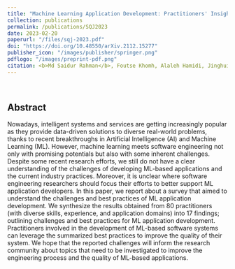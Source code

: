 ```yaml
---
title: "Machine Learning Application Development: Practitioners' Insights"
collection: publications
permalink: /publications/SQJ2023
date: 2023-02-20
paperurl: "/files/sqj-2023.pdf"
doi: "https://doi.org/10.48550/arXiv.2112.15277"
publisher_icon: "/images/publisher/springer.png"
pdflogo: "/images/preprint-pdf.png"
citation: <b>Md Saidur Rahman</b>, Foutse Khomh, Alaleh Hamidi, Jinghui Cheng, Giuliano Antoniol and Hironori Washizaki, &quot;Machine Learning Application Development: Practitioners' Insights &quot;, <i>Software Quality Journal (<b>SQJ</b>)</i>, Volume xx, Issue x, pages 57, 2023.(Accepted)'
---
```

<br>

## Abstract
Nowadays, intelligent systems and services are getting increasingly popular as they provide data-driven solutions to diverse real-world problems, thanks to recent breakthroughs in Artificial Intelligence (AI) and Machine Learning (ML). 
However, machine learning meets software engineering not only with promising potentials but also with some inherent challenges. 
Despite some recent research efforts, we still do not have a clear understanding of the challenges of developing ML-based applications and the current industry practices. Moreover, it is unclear where software engineering researchers should focus their efforts to better support ML application developers. 
In this paper, we report about a survey that aimed to understand the challenges and best practices of ML application development. 
We synthesize the results obtained from 80 practitioners (with diverse skills, experience, and application domains) into 17 findings; 
outlining challenges and best practices for ML application development. Practitioners involved in the development of ML-based software systems can leverage the summarized best practices to improve the quality of their system. We hope that the reported challenges will inform the research community about topics that need to be investigated to improve the engineering process and the quality of ML-based applications. 